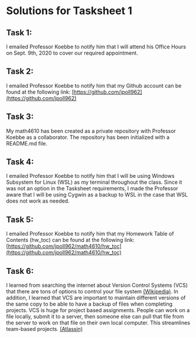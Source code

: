 # Solutions for Tasksheet 1
## Task 1:
  I emailed Professor Koebbe to notify him that I will attend his Office Hours on Sept. 9th, 2020 to cover our
  required appointment.

## Task 2:
  I emailed Professor Koebbe to notify him that my Github account can be found at the following link:
  [https://github.com/jpoll962](https://github.com/jpoll962)

## Task 3:
  My math4610 has been created as a private repository with Professor Koebbe as a collaborator. The repository
  has been initialized with a README.md file.
  
## Task 4:
  I emailed Professor Koebbe to notify him that I will be using Windows Subsystem for Linux (WSL) as my terminal
  throughout the class. Since it was not an option in the Tasksheet requirements, I made the Professor aware that
  I will be using Cygwin as a backup to WSL in the case that WSL does not work as needed.
  
## Task 5:
  I emailed Professor Koebbe to notify him that my Homework Table of Contents (hw_toc) can be found at the
  following link:
  [https://github.com/jpoll962/math4610/hw_toc](https://github.com/jpoll962/math4610/hw_toc)
  
## Task 6:
  I learned from searching the internet about Version Control Systems (VCS) that there are tons of options to 
  control your file system [(Wikipedia)](https://en.wikipedia.org/wiki/List_of_version-control_software). In
  addition, I learned that VCS are important to maintain different versions of the same copy to be able to
  have a backup of files when completing projects. VCS is huge for project based assignments. People can
  work on a file locally, submit it to a server, then someone else can pull that file from the server to work on
  that file on their own local computer. This streamlines team-based projects. [(Atlassin)](https://www.atlassian.com/git/tutorials/what-is-version-control)
